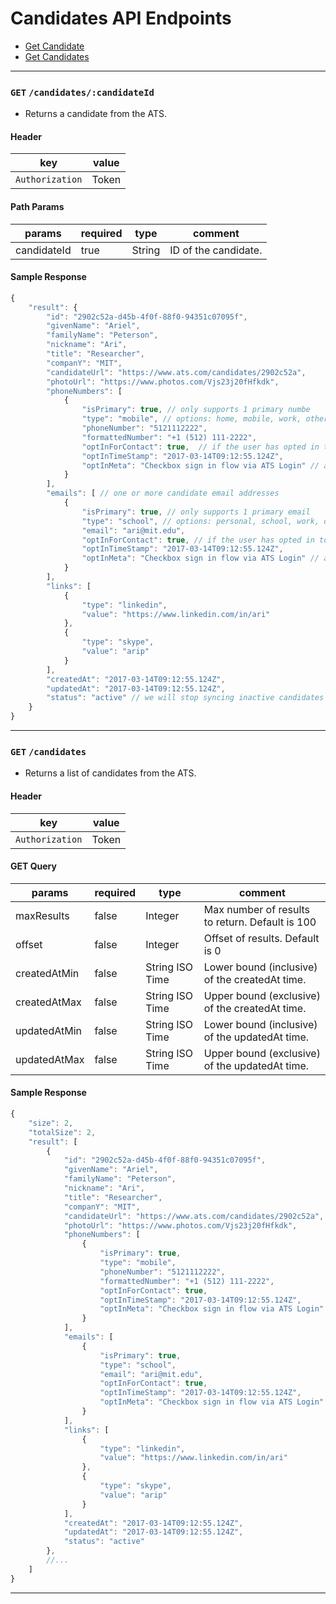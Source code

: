 # Candidates API Endpoints

* [Get Candidate](#get-candidatescandidateid)
* [Get Candidates](#get-candidates)


---

### `GET` `/candidates/:candidateId`
* Returns a candidate from the ATS.

####  Header
key|value
---|---
`Authorization`| Token

#### Path Params
params | required | type | comment
---|---|---|---
candidateId | true | String | ID of the candidate.


#### Sample Response
```javascript
{
    "result": {
        "id": "2902c52a-d45b-4f0f-88f0-94351c07095f",
        "givenName": "Ariel",
        "familyName": "Peterson",
        "nickname": "Ari",
        "title": "Researcher",
        "companY": "MIT",
        "candidateUrl": "https://www.ats.com/candidates/2902c52a",
        "photoUrl": "https://www.photos.com/Vjs23j20fHfkdk",
        "phoneNumbers": [
            {
                "isPrimary": true, // only supports 1 primary numbe
                "type": "mobile", // options: home, mobile, work, other
                "phoneNumber": "5121112222",
                "formattedNumber": "+1 (512) 111-2222",
                "optInForContact": true,  // if the user has opted in to receive contact information on this phone
                "optInTimeStamp": "2017-03-14T09:12:55.124Z",
                "optInMeta": "Checkbox sign in flow via ATS Login" // an optional string field to pass in any additional opt in data
            }
        ],
        "emails": [ // one or more candidate email addresses
            {
                "isPrimary": true, // only supports 1 primary email
                "type": "school", // options: personal, school, work, other
                "email": "ari@mit.edu",
                "optInForContact": true, // if the user has opted in to receive contact information on this phone
                "optInTimeStamp": "2017-03-14T09:12:55.124Z",
                "optInMeta": "Checkbox sign in flow via ATS Login" // an optional string field to pass in any additional opt in data
            }
        ],
        "links": [
            {
                "type": "linkedin",
                "value": "https://www.linkedin.com/in/ari"
            },
            {
                "type": "skype",
                "value": "arip"
            }
        ],
        "createdAt": "2017-03-14T09:12:55.124Z",
        "updatedAt": "2017-03-14T09:12:55.124Z",
        "status": "active" // we will stop syncing inactive candidates
    }
}

```


---


### `GET` `/candidates`
* Returns a list of candidates from the ATS.

####  Header
key|value
---|---
`Authorization`| Token

#### GET Query
params | required | type | comment
---|---|---|---
maxResults | false | Integer | Max number of results to return. Default is 100
offset | false | Integer | Offset of results. Default is 0
createdAtMin | false | String ISO Time | Lower bound (inclusive) of the createdAt time.
createdAtMax | false | String ISO Time | Upper bound (exclusive) of the createdAt time.
updatedAtMin | false | String ISO Time | Lower bound (inclusive) of the updatedAt time.
updatedAtMax | false | String ISO Time | Upper bound (exclusive) of the updatedAt time.

#### Sample Response
```javascript
{
    "size": 2,
    "totalSize": 2,
    "result": [
        {
            "id": "2902c52a-d45b-4f0f-88f0-94351c07095f",
            "givenName": "Ariel",
            "familyName": "Peterson",
            "nickname": "Ari",
            "title": "Researcher",
            "companY": "MIT",
            "candidateUrl": "https://www.ats.com/candidates/2902c52a",
            "photoUrl": "https://www.photos.com/Vjs23j20fHfkdk",
            "phoneNumbers": [
                {
                    "isPrimary": true,
                    "type": "mobile",
                    "phoneNumber": "5121112222",
                    "formattedNumber": "+1 (512) 111-2222",
                    "optInForContact": true,
                    "optInTimeStamp": "2017-03-14T09:12:55.124Z",
                    "optInMeta": "Checkbox sign in flow via ATS Login"
                }
            ],
            "emails": [
                {
                    "isPrimary": true,
                    "type": "school",
                    "email": "ari@mit.edu",
                    "optInForContact": true,
                    "optInTimeStamp": "2017-03-14T09:12:55.124Z",
                    "optInMeta": "Checkbox sign in flow via ATS Login"
                }
            ],
            "links": [
                {
                    "type": "linkedin",
                    "value": "https://www.linkedin.com/in/ari"
                },
                {
                    "type": "skype",
                    "value": "arip"
                }
            ],
            "createdAt": "2017-03-14T09:12:55.124Z",
            "updatedAt": "2017-03-14T09:12:55.124Z",
            "status": "active"
        },
        //...
    ]
}
```



---
